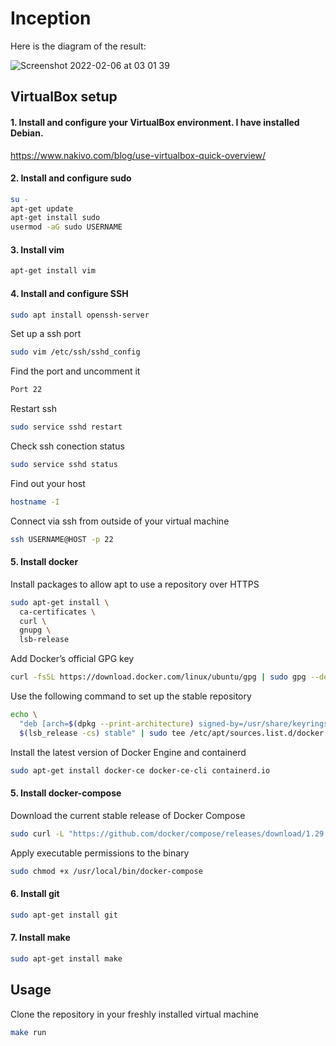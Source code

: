 # Inception



Here is the diagram of the result:

![Screenshot 2022-02-06 at 03 01 39](https://user-images.githubusercontent.com/60663416/152665185-7ccac267-5f7c-48b5-a0e5-df0f48d1713b.png)

## VirtualBox setup

#### 1. Install and configure your VirtualBox environment. I have installed Debian.

https://www.nakivo.com/blog/use-virtualbox-quick-overview/

#### 2. Install and configure sudo

```bash
su -
apt-get update
apt-get install sudo
usermod -aG sudo USERNAME
```

#### 3. Install vim

```bash
apt-get install vim
```

#### 4. Install and configure SSH

```bash
sudo apt install openssh-server
```
  Set up a ssh port
```bash
sudo vim /etc/ssh/sshd_config
```
  Find the port and uncomment it
```bash
Port 22
```
  Restart ssh
```bash
sudo service sshd restart
```
  Check ssh conection status
```bash
sudo service sshd status
```
  Find out your host
```bash
hostname -I
```
  Connect via ssh from outside of your virtual machine
```bash
ssh USERNAME@HOST -p 22
```

#### 5. Install docker

Install packages to allow apt to use a repository over HTTPS
```bash
sudo apt-get install \
  ca-certificates \
  curl \
  gnupg \
  lsb-release
```
Add Docker’s official GPG key
```bash
curl -fsSL https://download.docker.com/linux/ubuntu/gpg | sudo gpg --dearmor -o /usr/share/keyrings/docker-archive-keyring.gpg
```
Use the following command to set up the stable repository
```bash
echo \
  "deb [arch=$(dpkg --print-architecture) signed-by=/usr/share/keyrings/docker-archive-keyring.gpg] https://download.docker.com/linux/ubuntu \
  $(lsb_release -cs) stable" | sudo tee /etc/apt/sources.list.d/docker.list > /dev/null
```
Install the latest version of Docker Engine and containerd
```bash
sudo apt-get install docker-ce docker-ce-cli containerd.io
```

#### 5. Install docker-compose
Download the current stable release of Docker Compose
```bash
sudo curl -L "https://github.com/docker/compose/releases/download/1.29.2/docker-compose-$(uname -s)-$(uname -m)" -o /usr/local/bin/docker-compose
```
Apply executable permissions to the binary
```bash
sudo chmod +x /usr/local/bin/docker-compose
```

#### 6. Install git
```bash
sudo apt-get install git
```

#### 7. Install make
```bash
sudo apt-get install make
```

## Usage
Clone the repository in your freshly installed virtual machine
```bash
make run
```
